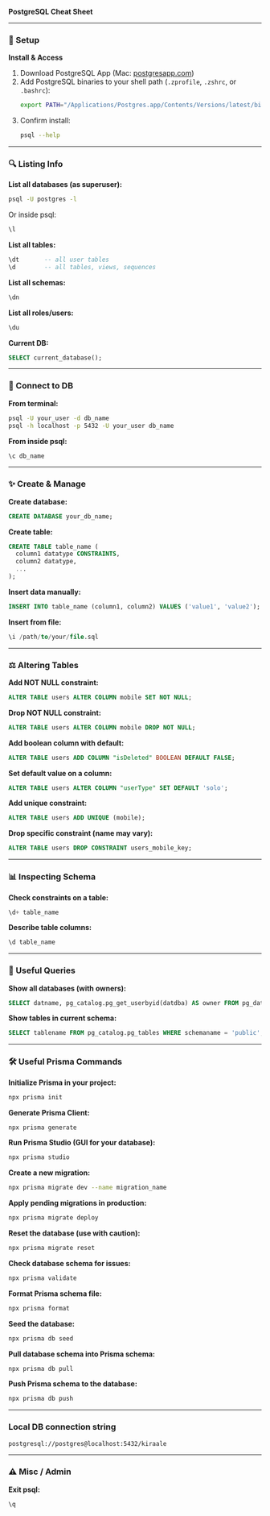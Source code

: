 **PostgreSQL Cheat Sheet**

---

### 🚀 Setup

**Install & Access**

1. Download PostgreSQL App (Mac: [postgresapp.com](https://postgresapp.com))
2. Add PostgreSQL binaries to your shell path (`.zprofile`, `.zshrc`, or `.bashrc`):
    ```sh
    export PATH="/Applications/Postgres.app/Contents/Versions/latest/bin:$PATH"
    ```
3. Confirm install:
    ```sh
    psql --help
    ```

---

### 🔍 Listing Info

**List all databases (as superuser):**

```sh
psql -U postgres -l
```

Or inside psql:

```sql
\l
```

**List all tables:**

```sql
\dt       -- all user tables
\d        -- all tables, views, sequences
```

**List all schemas:**

```sql
\dn
```

**List all roles/users:**

```sql
\du
```

**Current DB:**

```sql
SELECT current_database();
```

---

### 🚪 Connect to DB

**From terminal:**

```sh
psql -U your_user -d db_name
psql -h localhost -p 5432 -U your_user db_name
```

**From inside psql:**

```sql
\c db_name
```

---

### ✨ Create & Manage

**Create database:**

```sql
CREATE DATABASE your_db_name;
```

**Create table:**

```sql
CREATE TABLE table_name (
  column1 datatype CONSTRAINTS,
  column2 datatype,
  ...
);
```

**Insert data manually:**

```sql
INSERT INTO table_name (column1, column2) VALUES ('value1', 'value2');
```

**Insert from file:**

```sql
\i /path/to/your/file.sql
```

---

### ⚖️ Altering Tables

**Add NOT NULL constraint:**

```sql
ALTER TABLE users ALTER COLUMN mobile SET NOT NULL;
```

**Drop NOT NULL constraint:**

```sql
ALTER TABLE users ALTER COLUMN mobile DROP NOT NULL;
```

**Add boolean column with default:**

```sql
ALTER TABLE users ADD COLUMN "isDeleted" BOOLEAN DEFAULT FALSE;
```

**Set default value on a column:**

```sql
ALTER TABLE users ALTER COLUMN "userType" SET DEFAULT 'solo';
```

**Add unique constraint:**

```sql
ALTER TABLE users ADD UNIQUE (mobile);
```

**Drop specific constraint (name may vary):**

```sql
ALTER TABLE users DROP CONSTRAINT users_mobile_key;
```

---

### 📊 Inspecting Schema

**Check constraints on a table:**

```sql
\d+ table_name
```

**Describe table columns:**

```sql
\d table_name
```

---

### 📂 Useful Queries

**Show all databases (with owners):**

```sql
SELECT datname, pg_catalog.pg_get_userbyid(datdba) AS owner FROM pg_database;
```

**Show tables in current schema:**

```sql
SELECT tablename FROM pg_catalog.pg_tables WHERE schemaname = 'public';
```

---

### 🛠️ Useful Prisma Commands

**Initialize Prisma in your project:**

```sh
npx prisma init
```

**Generate Prisma Client:**

```sh
npx prisma generate
```

**Run Prisma Studio (GUI for your database):**

```sh
npx prisma studio
```

**Create a new migration:**

```sh
npx prisma migrate dev --name migration_name
```

**Apply pending migrations in production:**

```sh
npx prisma migrate deploy
```

**Reset the database (use with caution):**

```sh
npx prisma migrate reset
```

**Check database schema for issues:**

```sh
npx prisma validate
```

**Format Prisma schema file:**

```sh
npx prisma format
```

**Seed the database:**

```sh
npx prisma db seed
```

**Pull database schema into Prisma schema:**

```sh
npx prisma db pull
```

**Push Prisma schema to the database:**

```sh
npx prisma db push
```

---

### Local DB connection string

```sh
postgresql://postgres@localhost:5432/kiraale
```

---

### ⚠️ Misc / Admin

**Exit psql:**

```sql
\q
```
